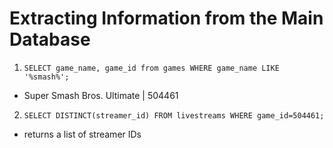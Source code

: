 # Extracting Information from the Main Database

1. `SELECT game_name, game_id from games WHERE game_name LIKE '%smash%';`
  - Super Smash Bros. Ultimate | 504461

2. `SELECT DISTINCT(streamer_id) FROM livestreams WHERE game_id=504461;`
  - returns a list of streamer IDs 
